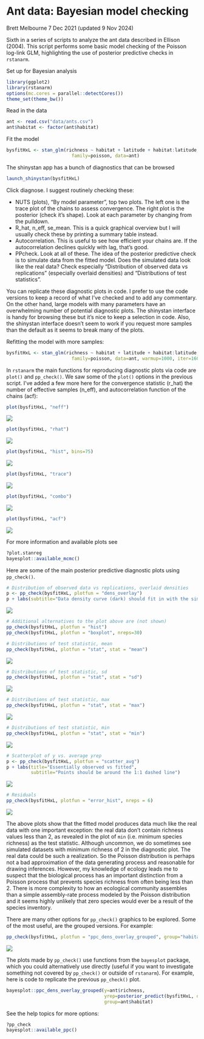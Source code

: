Ant data: Bayesian model checking
================
Brett Melbourne
7 Dec 2021 (updated 9 Nov 2024)

Sixth in a series of scripts to analyze the ant data described in
Ellison (2004). This script performs some basic model checking of the
Poisson log-link GLM, highlighting the use of posterior predictive
checks in `rstanarm`.

Set up for Bayesian analysis

``` r
library(ggplot2)
library(rstanarm)
options(mc.cores = parallel::detectCores())
theme_set(theme_bw())
```

Read in the data

``` r
ant <- read.csv("data/ants.csv")
ant$habitat <- factor(ant$habitat)
```

Fit the model

``` r
bysfitHxL <- stan_glm(richness ~ habitat + latitude + habitat:latitude, 
                        family=poisson, data=ant)
```

The shinystan app has a bunch of diagnostics that can be browsed

``` r
launch_shinystan(bysfitHxL)
```

Click diagnose. I suggest routinely checking these:

- NUTS (plots), “By model parameter”, top two plots. The left one is the
  trace plot of the chains to assess convergence. The right plot is the
  posterior (check it’s shape). Look at each parameter by changing from
  the pulldown.
- R_hat, n_eff, se_mean. This is a quick graphical overview but I will
  usually check these by printing a summary table instead.
- Autocorrelation. This is useful to see how efficient your chains are.
  If the autocorrelation declines quickly with lag, that’s good.
- PPcheck. Look at all of these. The idea of the posterior predictive
  check is to simulate data from the fitted model. Does the simulated
  data look like the real data? Check especially “Distribution of
  observed data vs replications” (especially overlaid densities) and
  “Distributions of test statistics”.

You can replicate these diagnostic plots in code. I prefer to use the
code versions to keep a record of what I’ve checked and to add any
commentary. On the other hand, large models with many parameters have an
overwhelming number of potential diagnostic plots. The shinystan
interface is handy for browsing these but it’s nice to keep a selection
in code. Also, the shinystan interface doesn’t seem to work if you
request more samples than the default as it seems to break many of the
plots.

Refitting the model with more samples:

``` r
bysfitHxL <- stan_glm(richness ~ habitat + latitude + habitat:latitude, 
                        family=poisson, data=ant, warmup=1000, iter=16000)
```

In `rstanarm` the main functions for reproducing diagnostic plots via
code are `plot()` and `pp_check()`. We saw some of the `plot()` options
in the previous script. I’ve added a few more here for the convergence
statistic (r_hat) the number of effective samples (n_eff), and
autocorrelation function of the chains (acf):

``` r
plot(bysfitHxL, "neff")
```

![](12_2_ants_bayes_model_check_files/figure-gfm/unnamed-chunk-6-1.png)<!-- -->

``` r
plot(bysfitHxL, "rhat")
```

![](12_2_ants_bayes_model_check_files/figure-gfm/unnamed-chunk-6-2.png)<!-- -->

``` r
plot(bysfitHxL, "hist", bins=75)
```

![](12_2_ants_bayes_model_check_files/figure-gfm/unnamed-chunk-6-3.png)<!-- -->

``` r
plot(bysfitHxL, "trace")
```

![](12_2_ants_bayes_model_check_files/figure-gfm/unnamed-chunk-6-4.png)<!-- -->

``` r
plot(bysfitHxL, "combo")
```

![](12_2_ants_bayes_model_check_files/figure-gfm/unnamed-chunk-6-5.png)<!-- -->

``` r
plot(bysfitHxL, "acf")
```

![](12_2_ants_bayes_model_check_files/figure-gfm/unnamed-chunk-6-6.png)<!-- -->

For more information and available plots see

``` r
?plot.stanreg
bayesplot::available_mcmc()
```

Here are some of the main posterior predictive diagnostic plots using
`pp_check()`.

``` r
# Distribution of observed data vs replications, overlaid densities
p <- pp_check(bysfitHxL, plotfun = "dens_overlay")
p + labs(subtitle="Data density curve (dark) should fit in with the simulations")
```

![](12_2_ants_bayes_model_check_files/figure-gfm/unnamed-chunk-8-1.png)<!-- -->

``` r
# Additional alternatives to the plot above are (not shown)
pp_check(bysfitHxL, plotfun = "hist")
pp_check(bysfitHxL, plotfun = "boxplot", nreps=30)
```

``` r
# Distributions of test statistic, mean
pp_check(bysfitHxL, plotfun = "stat", stat = "mean")
```

![](12_2_ants_bayes_model_check_files/figure-gfm/unnamed-chunk-10-1.png)<!-- -->

``` r
# Distributions of test statistic, sd
pp_check(bysfitHxL, plotfun = "stat", stat = "sd")
```

![](12_2_ants_bayes_model_check_files/figure-gfm/unnamed-chunk-10-2.png)<!-- -->

``` r
# Distributions of test statistic, max
pp_check(bysfitHxL, plotfun = "stat", stat = "max")
```

![](12_2_ants_bayes_model_check_files/figure-gfm/unnamed-chunk-10-3.png)<!-- -->

``` r
# Distributions of test statistic, min
pp_check(bysfitHxL, plotfun = "stat", stat = "min")
```

![](12_2_ants_bayes_model_check_files/figure-gfm/unnamed-chunk-10-4.png)<!-- -->

``` r
# Scatterplot of y vs. average yrep
p <- pp_check(bysfitHxL, plotfun = "scatter_avg")
p + labs(title="Essentially observed vs fitted",
         subtitle="Points should be around the 1:1 dashed line")
```

![](12_2_ants_bayes_model_check_files/figure-gfm/unnamed-chunk-10-5.png)<!-- -->

``` r
# Residuals
pp_check(bysfitHxL, plotfun = "error_hist", nreps = 6)
```

![](12_2_ants_bayes_model_check_files/figure-gfm/unnamed-chunk-10-6.png)<!-- -->

The above plots show that the fitted model produces data much like the
real data with one important exception: the real data don’t contain
richness values less than 2, as revealed in the plot of `min`
(i.e. minimum species richness) as the test statistic. Although
uncommon, we do sometimes see simulated datasets with minimum richness
of 2 in the diagnostic plot. The real data could be such a realization.
So the Poisson distribution is perhaps not a bad approximation of the
data generating process and reasonable for drawing inferences. However,
my knowledge of ecology leads me to suspect that the biological process
has an important distinction from a Poisson process that prevents
species richness from often being less than 2. There is more complexity
to how an ecological community assembles than a simple assembly-rate
process modeled by the Poisson distribution and it seems highly unlikely
that zero species would ever be a result of the species inventory.

There are many other options for `pp_check()` graphics to be explored.
Some of the most useful, are the grouped versions. For example:

``` r
pp_check(bysfitHxL, plotfun = "ppc_dens_overlay_grouped", group="habitat", nreps=30)
```

![](12_2_ants_bayes_model_check_files/figure-gfm/unnamed-chunk-11-1.png)<!-- -->

The plots made by `pp_check()` use functions from the `bayesplot`
package, which you could alternatively use directly (useful if you want
to investigate something not covered by `pp_check()` or outside of
`rstanarm`). For example, here is code to replicate the previous
`pp_check()` plot.

``` r
bayesplot::ppc_dens_overlay_grouped(y=ant$richness, 
                                    yrep=posterior_predict(bysfitHxL, draws=30), 
                                    group=ant$habitat)
```

See the help topics for more options:

``` r
?pp_check
bayesplot::available_ppc()
```
